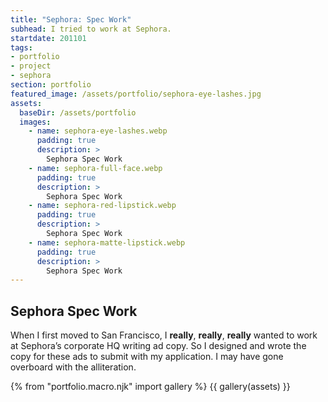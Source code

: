 ```yaml
---
title: "Sephora: Spec Work"
subhead: I tried to work at Sephora.
startdate: 201101
tags: 
- portfolio
- project
- sephora
section: portfolio
featured_image: /assets/portfolio/sephora-eye-lashes.jpg
assets:
  baseDir: /assets/portfolio
  images:
    - name: sephora-eye-lashes.webp
      padding: true
      description: >
        Sephora Spec Work
    - name: sephora-full-face.webp
      padding: true
      description: >
        Sephora Spec Work
    - name: sephora-red-lipstick.webp
      padding: true
      description: >
        Sephora Spec Work
    - name: sephora-matte-lipstick.webp
      padding: true
      description: >
        Sephora Spec Work
---
```


## Sephora Spec Work

When I first moved to San Francisco, I <strong class="strong">really</strong>, <strong class="stronger">really</strong>, <strong class="strongest">really</strong> wanted to work at Sephora’s corporate HQ writing ad copy. So I designed and wrote the copy for these ads to submit with my application. I may have gone overboard with the alliteration.

{% from "portfolio.macro.njk" import gallery %}
{{ gallery(assets) }}
